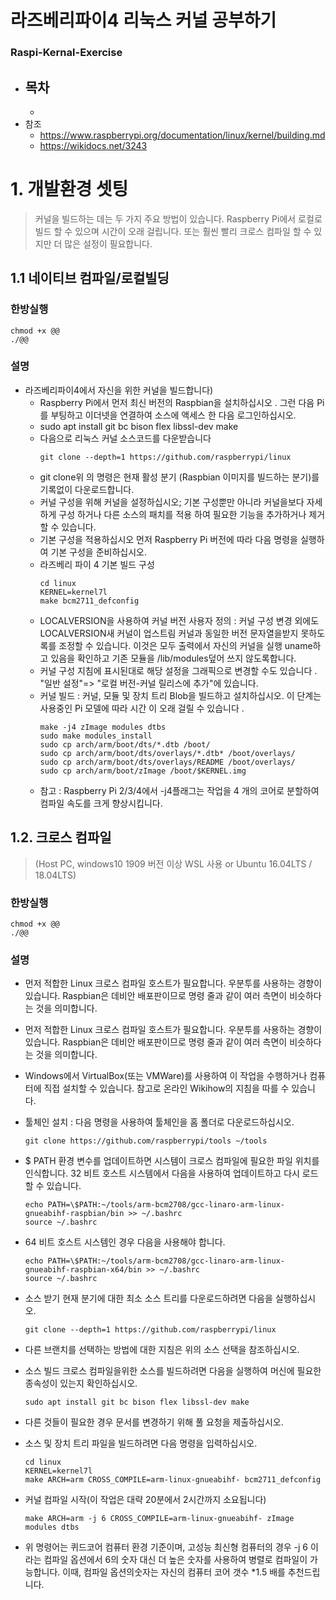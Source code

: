 # 라즈베리파이4 리눅스 커널 공부하기 
### Raspi-Kernal-Exercise
  - 목차
    - 
    - 
  - 참조
    - https://www.raspberrypi.org/documentation/linux/kernel/building.md
    - https://wikidocs.net/3243
  # 1. 개발환경 셋팅
  > 커널을 빌드하는 데는 두 가지 주요 방법이 있습니다. Raspberry Pi에서 로컬로 빌드 할 수 있으며 시간이 오래 걸립니다. 또는 훨씬 빨리 크로스 컴파일 할 수 있지만 더 많은 설정이 필요합니다.

  ## 1.1 네이티브 컴파일/로컬빌딩 
   ### 한방실행 
   ```
   chmod +x @@
   ./@@
   ```

  ### 설명
  - 라즈베리파이4에서 자신을 위한 커널을 빌드합니다)
    - Raspberry Pi에서 먼저 최신 버전의 Raspbian을 설치하십시오 . 그런 다음 Pi를 부팅하고 이더넷을 연결하여 소스에 액세스 한 다음 로그인하십시오.
    - sudo apt install git bc bison flex libssl-dev make
    - 다음으로 리눅스 커널 소스코드를 다운받습니다 
        ```
        git clone --depth=1 https://github.com/raspberrypi/linux
        ```
    - git clone위 의 명령은 현재 활성 분기 (Raspbian 이미지를 빌드하는 분기)를 기록없이 다운로드합니다. 
    - 커널 구성을 위해 커널을 설정하십시오; 기본 구성뿐만 아니라 커널을보다 자세하게 구성 하거나 다른 소스의 패치를 적용 하여 필요한 기능을 추가하거나 제거 할 수 있습니다.
    - 기본 구성을 적용하십시오 먼저 Raspberry Pi 버전에 따라 다음 명령을 실행하여 기본 구성을 준비하십시오.
    - 라즈베리 파이 4 기본 빌드 구성
        ```
        cd linux
        KERNEL=kernel7l
        make bcm2711_defconfig
        ```
    - LOCALVERSION을 사용하여 커널 버전 사용자 정의 : 커널 구성 변경 외에도 LOCALVERSION새 커널이 업스트림 커널과 동일한 버전 문자열을받지 못하도록를 조정할 수 있습니다. 이것은 모두 출력에서 ​​자신의 커널을 실행 uname하고 있음을 확인하고 기존 모듈을 /lib/modules덮어 쓰지 않도록합니다.
    - 커널 구성 지침에 표시된대로 해당 설정을 그래픽으로 변경할 수도 있습니다 . "일반 설정"=> "로컬 버전-커널 릴리스에 추가"에 있습니다.
    - 커널 빌드 : 커널, 모듈 및 장치 트리 Blob을 빌드하고 설치하십시오. 이 단계는 사용중인 Pi 모델에 따라 시간 이 오래 걸릴 수 있습니다 .
        ```
        make -j4 zImage modules dtbs
        sudo make modules_install
        sudo cp arch/arm/boot/dts/*.dtb /boot/
        sudo cp arch/arm/boot/dts/overlays/*.dtb* /boot/overlays/
        sudo cp arch/arm/boot/dts/overlays/README /boot/overlays/
        sudo cp arch/arm/boot/zImage /boot/$KERNEL.img
        ```
    - 참고 : Raspberry Pi 2/3/4에서 -j4플래그는 작업을 4 개의 코어로 분할하여 컴파일 속도를 크게 향상시킵니다.

  ## 1.2. 크로스 컴파일 
  > (Host PC, windows10 1909 버전 이상 WSL 사용 or Ubuntu 16.04LTS / 18.04LTS)
  ### 한방실행 
  ```
  chmod +x @@
  ./@@
  ```

  ### 설명
  - 먼저 적합한 Linux 크로스 컴파일 호스트가 필요합니다. 우분투를 사용하는 경향이 있습니다. Raspbian은 데비안 배포판이므로 명령 줄과 같이 여러 측면이 비슷하다는 것을 의미합니다.
        
  - 먼저 적합한 Linux 크로스 컴파일 호스트가 필요합니다. 우분투를 사용하는 경향이 있습니다. Raspbian은 데비안 배포판이므로 명령 줄과 같이 여러 측면이 비슷하다는 것을 의미합니다.

  - Windows에서 VirtualBox(또는 VMWare)를 사용하여 이 작업을 수행하거나 컴퓨터에 직접 설치할 수 있습니다. 참고로 온라인 Wikihow의 지침을 따를 수 있습니다.

  - 툴체인 설치 : 다음 명령을 사용하여 툴체인을 홈 폴더로 다운로드하십시오.
    ```
    git clone https://github.com/raspberrypi/tools ~/tools
    ```
  - $ PATH 환경 변수를 업데이트하면 시스템이 크로스 컴파일에 필요한 파일 위치를 인식합니다. 32 비트 호스트 시스템에서 다음을 사용하여 업데이트하고 다시 로드 할 수 있습니다.
    ```
    echo PATH=\$PATH:~/tools/arm-bcm2708/gcc-linaro-arm-linux-gnueabihf-raspbian/bin >> ~/.bashrc
    source ~/.bashrc
    ```
- 64 비트 호스트 시스템인 경우 다음을 사용해야 합니다.
    ```
    echo PATH=\$PATH:~/tools/arm-bcm2708/gcc-linaro-arm-linux-gnueabihf-raspbian-x64/bin >> ~/.bashrc
    source ~/.bashrc
    ```
- 소스 받기
현재 분기에 대한 최소 소스 트리를 다운로드하려면 다음을 실행하십시오.
    ```
    git clone --depth=1 https://github.com/raspberrypi/linux
    ```
- 다른 브랜치를 선택하는 방법에 대한 지침은 위의 소스 선택을 참조하십시오.

- 소스 빌드
크로스 컴파일을위한 소스를 빌드하려면 다음을 실행하여 머신에 필요한 종속성이 있는지 확인하십시오.
    ```
    sudo apt install git bc bison flex libssl-dev make
    ```
- 다른 것들이 필요한 경우 문서를 변경하기 위해 풀 요청을 제출하십시오.

- 소스 및 장치 트리 파일을 빌드하려면 다음 명령을 입력하십시오.

    ```
    cd linux
    KERNEL=kernel7l
    make ARCH=arm CROSS_COMPILE=arm-linux-gnueabihf- bcm2711_defconfig
    ```
- 커널 컴파일 시작(이 작업은 대략 20분에서 2시간까지 소요됩니다)
    ```
    make ARCH=arm -j 6 CROSS_COMPILE=arm-linux-gnueabihf- zImage modules dtbs
    ```
- 위 명령어는 퀴드코어 컴퓨터 환경 기준이며, 고성능 최신형 컴퓨터의 경우 -j 6 이라는 컴파일 옵션에서 6의 숫자 대신 더 높은 숫자를 사용하여 병렬로 컴파일이 가능합니다. 이때, 컴파일 옵션의숫자는 자신의 컴퓨터 코어 갯수 *1.5 배를 추천드립니다. 